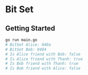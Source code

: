 # Bit Set

## Getting Started

```bash
go run main.go
# BitSet Alice: 040a
# BitSet Bob: 0404
# Is Alice friend with Bob: false
# Is Alice friend with Thanh: true
# Is Bob friend with Thanh: true
# Is Bob friend with Alice: false
```
